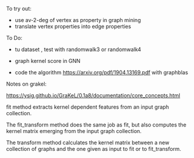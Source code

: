 To try out:
- use av-2-deg of vertex as property in graph mining
- translate vertex properties into edge properties


To Do:
 - tu dataset , test with randomwalk3 or randomwalk4 

- graph kernel score in GNN

- code the algorithm https://arxiv.org/pdf/1904.13169.pdf with graphblas

Notes on grakel:

https://ysig.github.io/GraKeL/0.1a8/documentation/core_concepts.html

fit method extracts kernel dependent features from an input graph collection.

The fit_transform method does the same job as fit, but also computes the kernel matrix emerging from the input graph collection.

The transform method calculates the kernel matrix between a new collection of graphs and the one given as input to fit or to fit_transform.
